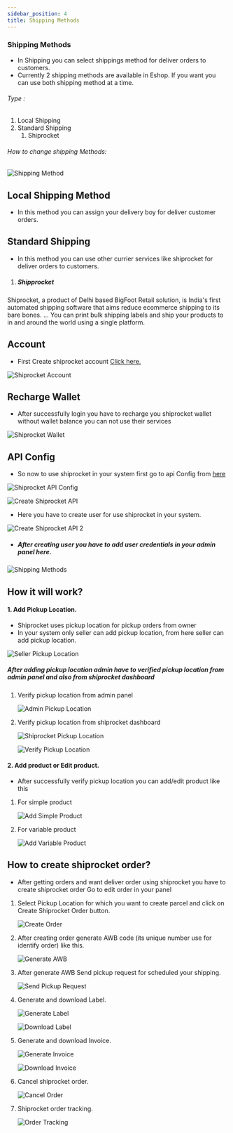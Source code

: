 ```yaml
---
sidebar_position: 4
title: Shipping Methods
---
```


### Shipping Methods

- In Shipping you can select shippings method for deliver orders to customers.
- Currently 2 shipping methods are available in Eshop. If you want you can use both shipping method at a time.

###### Type :

1.  Local Shipping
2.  Standard Shipping
    1.  Shiprocket

###### How to change shipping Methods:

![Shipping Method](/img/web/shipping_method.png)

## Local Shipping Method

- In this method you can assign your delivery boy for deliver customer orders.

## Standard Shipping

- In this method you can use other currier services like shiprocket for deliver orders to customers.

1.  ##### Shipprocket

Shiprocket, a product of Delhi based BigFoot Retail solution, is India's first automated shipping software that aims reduce ecommerce shipping to its bare bones. ... You can print bulk shipping labels and ship your products to in and around the world using a single platform.

## Account

- First Create shiprocket account [Click here.](https://app.shiprocket.in/register)

![Shiprocket Account](/img/web/shiprocket_account.png)

## Recharge Wallet

- After successfully login you have to recharge you shiprocket wallet without wallet balance you can not use their services

![Shiprocket Wallet](/img/web/shiprocket_wallet.png)

## API Config

- So now to use shiprocket in your system first go to api Config from [here](https://app.shiprocket.in/api-user)

![Shiprocket API Config](/img/web/shiprocketApi_config.png)

![Create Shiprocket API](/img/web/create_shiprocketApi.png)

- Here you have to create user for use shiprocket in your system.

![Create Shiprocket API 2](/img/web/create_shiprocketApi2.png)

- ##### After creating user you have to add user credentials in your admin panel here.

![Shipping Methods](/img/web/shipping_methods.png)

## How it will work?

#### 1. Add Pickup Location.

- Shiprocket uses pickup location for pickup orders from owner
- In your system only seller can add pickup location, from here seller can add pickup location.

![Seller Pickup Location](/img/web/seller_pickup_location.png)


##### After adding pickup location admin have to verified pickup location from admin panel and also from shiprocket dashboard

1.  Verify pickup location from admin panel
    
    ![Admin Pickup Location](/img/web/admin_pickup_location.png)
2.  Verify pickup location from shiprocket dashboard
    
    ![Shiprocket Pickup Location](/img/web/shiprocket_pickup_location.png)
    
    ![Verify Pickup Location](/img/web/shiprocket_verify_pickup_location.png)

#### 2. Add product or Edit product.

- After successfully verify pickup location you can add/edit product like this

1.  For simple product
    
    ![Add Simple Product](/img/web/add_simple_product.png)
2.  For variable product
    
    ![Add Variable Product](/img/web/add_variable_product.png)

## How to create shiprocket order?

- After getting orders and want deliver order using shiprocket you have to create shiprocket order Go to edit order in your panel

1.  Select Pickup Location for which you want to create parcel and click on Create Shiprocket Order button.
    
    ![Create Order](/img/web/create_order.png)
2.  After creating order generate AWB code (its unique number use for identify order) like this.
    
    ![Generate AWB](/img/web/generate_awb.png)
3.  After generate AWB Send pickup request for scheduled your shipping.
    
    ![Send Pickup Request](/img/web/send_pickup_request.png)
4.  Generate and download Label.
    
    ![Generate Label](/img/web/generate_label.png)
    
    ![Download Label](/img/web/download_label.png)
5.  Generate and download Invoice.
    
    ![Generate Invoice](/img/web/generate_invoice.png)
    
    ![Download Invoice](/img/web/download_invoice.png)
6.  Cancel shiprocket order.
    
    ![Cancel Order](/img/web/cancel_order.png)
7.  Shiprocket order tracking.
    
    ![Order Tracking](/img/web/order_tracking.png)
